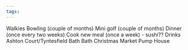 ```yaml
---
tags:
---
```

Walkies
Bowling (couple of months)
Mini golf (couple of months)
Dinner  (once every two weeks)
Cook new meal (once a week) - sushi??
Drinks 
Ashton Court/Tyntesfield
Bath
Bath Christmas Market
Pump House